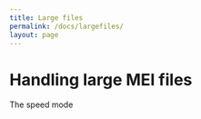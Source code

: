 ```yaml
---
title: Large files
permalink: /docs/largefiles/
layout: page
---
```

# Handling large MEI files

The speed mode


